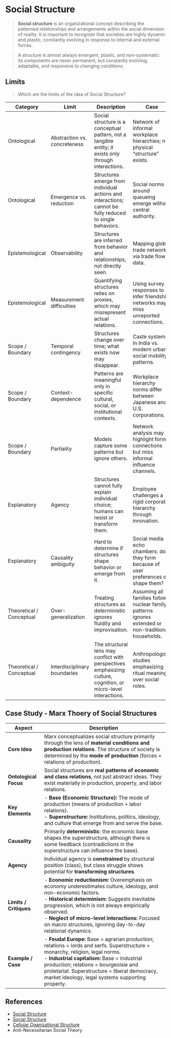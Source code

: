 # Social Structure

> **Social structure** is an organizational concept describing the patterned relationships and arrangements within the social dimension of reality. It is important to recognize that societies are highly dynamic and plastic, constantly evolving in response to internal and external forces.

> A structure is almost always emergent, plastic, and non-systematic: its components are never permanent, but constantly evolving, adaptable, and responsive to changing conditions.

## Limits

> Which are the limits of the idea of Social Structure?

| **Category**             | **Limit**                    | **Description**                                                                                                 | **Case**                                                                                   |
| ------------------------ | ---------------------------- | --------------------------------------------------------------------------------------------------------------- | ---------------------------------------------------------------------------------------------------- |
| Ontological              | Abstraction vs. concreteness | Social structure is a conceptual pattern, not a tangible entity; it exists only through interactions.           | Network of informal workplace hierarchies; no physical “structure” exists.                           |
| Ontological              | Emergence vs. reduction      | Structures emerge from individual actions and interactions; cannot be fully reduced to single behaviors.        | Social norms around queueing emerge without central authority.                                       |
| Epistemological          | Observability                | Structures are inferred from behavior and relationships, not directly seen.                                     | Mapping global trade networks via trade flow data.                                                   |
| Epistemological          | Measurement difficulties     | Quantifying structures relies on proxies, which may misrepresent actual relations.                              | Using survey responses to infer friendship networks may miss unreported connections.                 |
| Scope / Boundary         | Temporal contingency         | Structures change over time; what exists now may disappear.                                                     | Caste system in India vs. modern urban social mobility patterns.                                     |
| Scope / Boundary         | Context-dependence           | Patterns are meaningful only in specific cultural, social, or institutional contexts.                           | Workplace hierarchy norms differ between Japanese and U.S. corporations.                             |
| Scope / Boundary         | Partiality                   | Models capture some patterns but ignore others.                                                                 | Network analysis may highlight formal connections but miss informal influence channels.              |
| Explanatory              | Agency                       | Structures cannot fully explain individual choice; humans can resist or transform them.                         | Employee challenges a rigid corporate hierarchy through innovation.                                  |
| Explanatory              | Causality ambiguity          | Hard to determine if structures shape behavior or emerge from it.                                               | Social media echo chambers: do they form because of user preferences or shape them?                  |
| Theoretical / Conceptual | Over-generalization          | Treating structures as deterministic ignores fluidity and improvisation.                                        | Assuming all families follow nuclear family patterns ignores extended or non-traditional households. |
| Theoretical / Conceptual | Interdisciplinary boundaries | The structural lens may conflict with perspectives emphasizing culture, cognition, or micro-level interactions. | Anthropological studies emphasizing ritual meanings over social roles.                               |

## Case Study -  Marx Thoery of Social Structures

| **Aspect**             | **Description**                                                                                                                                                                                                                                                                                                                     |
| ---------------------- | ---------------------------------------------------------------------------------------------------------------------------------------------------------------------------------------------------------------------------------------------------------------------------------------------------------------------------------------------------- |
| **Core Idea**          | Marx conceptualizes social structure primarily through the lens of **material conditions and production relations**. The structure of society is determined by the **mode of production** (forces + relations of production).                                                                                                                        |
| **Ontological Focus**  | Social structures are **real patterns of economic and class relations**, not just abstract ideas. They exist materially in production, property, and labor relations.                                                                                                                                                                                |
| **Key Elements**       | - **Base (Economic Structure):** The mode of production (means of production + labor relations). <br> - **Superstructure:** Institutions, politics, ideology, and culture that emerge from and serve the base.                                                                                                                                       |
| **Causality**          | Primarily **deterministic**: the economic base shapes the superstructure, although there is some feedback (contradictions in the superstructure can influence the base).                                                                                                                                                                             |
| **Agency**             | Individual agency is **constrained** by structural position (class), but class struggle shows potential for **transforming structures**.                                                                                                                                                                                                             |
| **Limits / Critiques** | - **Economic reductionism:** Overemphasis on economy underestimates culture, ideology, and non-economic factors. <br> - **Historical determinism:** Suggests inevitable progression, which is not always empirically observed. <br> - **Neglect of micro-level interactions:** Focused on macro structures, ignoring day-to-day relational dynamics. |
| **Example / Case**     | - **Feudal Europe:** Base = agrarian production; relations = lords and serfs. Superstructure = monarchy, religion, legal norms. <br> - **Industrial capitalism:** Base = industrial production; relations = bourgeoisie and proletariat. Superstructure = liberal democracy, market ideology, legal systems supporting property.                     |

## References

- [Social Structure](https://en.wikipedia.org/wiki/Social_structure)
- [Social Structure](https://en.wikipedia.org/wiki/Social_structure)
- [Cellular Oganizational Structure](https://en.wikipedia.org/wiki/Cellular_organizational_structure)
- Anti-Necessitarian Social Theory
